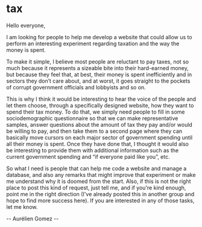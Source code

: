 tax
===
Hello everyone,

I am looking for people to help me develop a website that could allow us to perform an interesting experiment regarding taxation and the way the money is spent.

To make it simple, I believe most people are reluctant to pay taxes, not so much because it represents a sizeable bite into their hard-earned money, but because they feel that, at best, their money is spent inefficiently and in sectors they don’t care about, and at worst, it goes straight to the pockets of corrupt government officials and lobbyists and so on.

This is why I think it would be interesting to hear the voice of the people and let them choose, through a specifically designed website, how they want to spend their tax money. To do that, we simply need people to fill in some sociodemographic questionnaire so that we can make representative samples, answer questions about the amount of tax they pay and/or would be willing to pay, and then take them to a second page where they can basically move cursors on each major sector of government spending until all their money is spent. Once they have done that, I thought it would also be interesting to provide them with additional information such as the current government spending and “if everyone paid like you”, etc.

So what I need is people that can help me code a website and manage a database, and also any remarks that might improve that experiment or make me understand why it is doomed from the start. Also, if this is not the right place to post this kind of request, just tell me, and if you're kind enough, point me in the right direction (I've already posted this in another group and hope to find more success here).
If you are interested in any of those tasks, let me know.

-- Aurélien Gomez --
